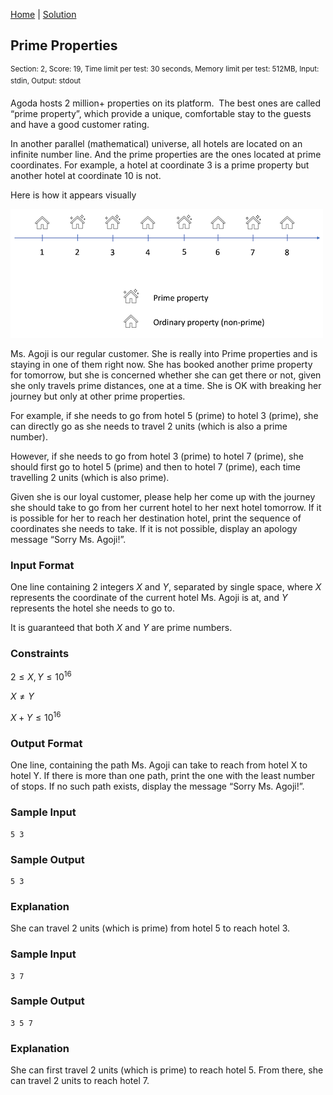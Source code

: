 [Home](../README.md) | [Solution](./solution.py)

## Prime Properties

<sup>Section: 2, Score: 19, Time limit per test: 30 seconds, Memory limit per test: 512MB, Input: stdin, Output: stdout</sup>

Agoda hosts 2 million+ properties on its platform.  The best ones are called “prime property”, which provide a unique, comfortable stay to the guests and have a good customer rating.

In another parallel (mathematical) universe, all hotels are located on an infinite number line. And the prime properties are the ones located at prime coordinates. For example, a hotel at coordinate 3 is a prime property but another hotel at coordinate 10 is not.

Here is how it appears visually

![Prime Properties](assets/prime_properties.png)

Ms. Agoji is our regular customer. She is really into Prime properties and is staying in one of them right now. She has booked another prime property for tomorrow, but she is concerned whether she can get there or not, given she only travels prime distances, one at a time. She is OK with breaking her journey but only at other prime properties.

For example, if she needs to go from hotel 5 (prime) to hotel 3 (prime), she can directly go as she needs to travel 2 units (which is also a prime number).

However, if she needs to go from hotel 3 (prime) to hotel 7 (prime), she should first go to hotel 5 (prime) and then to hotel 7 (prime), each time travelling 2 units (which is also prime).

Given she is our loyal customer, please help her come up with the journey she should take to go from her current hotel to her next hotel tomorrow. If it is possible for her to reach her destination hotel, print the sequence of coordinates she needs to take. If it is not possible, display an apology message “Sorry Ms. Agoji!”.

### Input Format

One line containing $2$ integers $X$ and $Y$, separated by single space, where $X$ represents the coordinate of the current hotel Ms. Agoji is at, and $Y$ represents the hotel she needs to go to.

It is guaranteed that both $X$ and $Y$ are prime numbers.

### Constraints

$2 \le X, Y \le 10^{16}$

$X \ne Y$

$X + Y \le 10^{16}$

### Output Format

One line, containing the path Ms. Agoji can take to reach from hotel X to hotel Y. If there is more than one path, print the one with the least number of stops. If no such path exists, display the message “Sorry Ms. Agoji!”.

### Sample Input

```
5 3
```

### Sample Output

```
5 3
```

### Explanation

She can travel 2 units (which is prime) from hotel 5 to reach hotel 3.

### Sample Input

```
3 7
```

### Sample Output

```
3 5 7
```

### Explanation

She can first travel 2 units (which is prime) to reach hotel 5. From there, she can travel 2 units to reach hotel 7.

